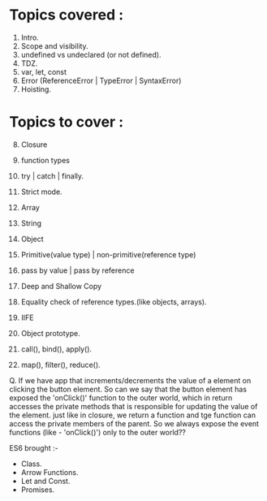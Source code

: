 # Topics covered :

1. Intro.
2. Scope and visibility.
3. undefined vs undeclared (or not defined).
4. TDZ.
5. var, let, const
6. Error (ReferenceError | TypeError | SyntaxError)
7. Hoisting.

# Topics to cover :

8. Closure
9. function types
10. try | catch | finally.

11. Strict mode.

12. Array
13. String
14. Object
15. Primitive(value type) | non-primitive(reference type)
16. pass by value | pass by reference
17. Deep and Shallow Copy
18. Equality check of reference types.(like objects, arrays).
19. IIFE
20. Object prototype.
21. call(), bind(), apply().
22. map(), filter(), reduce().

Q. If we have app that increments/decrements the value of a element on clicking the button element.
So can we say that the button element has exposed the 'onClick()' function to the outer world, which in return accesses the private methods that is responsible for updating the value of the element. just like in closure, we return a function and tge function can access the private members of the parent.
So we always expose the event functions (like - 'onClick()') only to the outer world??

ES6 brought :-

-   Class.
-   Arrow Functions.
-   Let and Const.
-   Promises.
